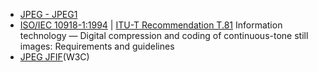 
- [JPEG - JPEG1](https://jpeg.org/jpeg/index.html)
- [ISO/IEC 10918-1:1994](https://www.iso.org/standard/18902.html) | [ITU-T Recommendation T.81](https://www.itu.int/rec/T-REC-T.81) Information technology &#8212; Digital compression and coding of continuous-tone still images: Requirements and guidelines
- [JPEG JFIF](https://www.w3.org/Graphics/JPEG/)(W3C)

